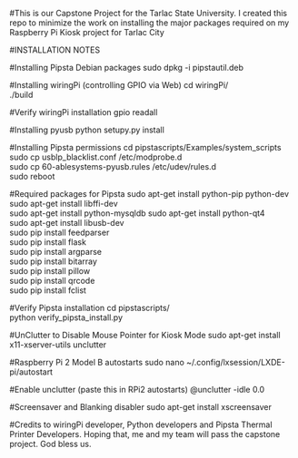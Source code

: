 #This is our Capstone Project for the Tarlac State University. I created this repo to minimize the work on installing the major packages required on my Raspberry Pi Kiosk project for Tarlac City

#INSTALLATION NOTES

#Installing Pipsta Debian packages
sudo dpkg -i pipstautil.deb

#Installing wiringPi (controlling GPIO via Web)
cd wiringPi/  
./build

#Verify wiringPi installation
gpio readall

#Installing pyusb
python setupy.py install

#Installing Pipsta permissions
cd pipstascripts/Examples/system_scripts  
sudo cp usblp_blacklist.conf /etc/modprobe.d  
sudo cp 60-ablesystems-pyusb.rules /etc/udev/rules.d  
sudo reboot

#Required packages for Pipsta
sudo apt-get install python-pip python-dev  
sudo apt-get install libffi-dev  
sudo apt-get install python-mysqldb 
sudo apt-get install python-qt4  
sudo apt-get install libusb-dev  
sudo pip install feedparser  
sudo pip install flask  
sudo pip install argparse  
sudo pip install bitarray  
sudo pip install pillow  
sudo pip install qrcode  
sudo pip install fclist

#Verify Pipsta installation
cd pipstascripts/  
python verify_pipsta_install.py

#UnClutter to Disable Mouse Pointer for Kiosk Mode
sudo apt-get install x11-xserver-utils unclutter

#Raspberry Pi 2 Model B autostarts
sudo nano ~/.config/lxsession/LXDE-pi/autostart

#Enable unclutter (paste this in RPi2 autostarts)
@unclutter -idle 0.0

#Screensaver and Blanking disabler
sudo apt-get install xscreensaver

#Credits to wiringPi developer, Python developers and Pipsta Thermal Printer Developers. Hoping that, me and my team will pass the capstone project. God bless us.
